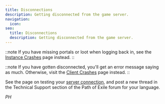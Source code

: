 ```yaml
---
title: Disconnections
description: Getting disconnected from the game server.
navigation:
  icon:
seo:
  title: Disconnections
  description: Getting disconnected from the game server.
---
```


::note
If you have missing portals or loot when logging back in, see the [Instance Crashes](/troubleshooting/crashes/instance) page instead.
::

::note
If you have gotten disconnected, you'll get an error message saying as much. Otherwise, visit the [Client Crashes](/troubleshooting/crashes/client) page instead.
::

See the page on testing your [server connection](/information/server-connection), and post a new thread in the Technical Support section of the Path of Exile forum for your language.

_PH_

